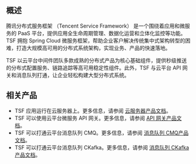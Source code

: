 ## 概述
腾讯分布式服务框架 （Tencent Service Framework） 是一个围绕着应用和微服务的 PaaS 平台，提供应用全生命周期管理、数据化运营和立体化监控等功能。TSF 拥抱 Spring Cloud 微服务框架，帮助企业客户解决传统集中式架构转型的困难，打造大规模高可用的分布式系统架构，实现业务、产品的快速落地。

TSF 以云平台中间件团队多款成熟的分布式产品为核心基础组件，提供秒级推送的分布式配置服务、链路追踪等高可用稳定性组件。此外，TSF 与云平台 API 网关和消息队列打通，让企业轻松构建大型分布式系统。

## 相关产品
* TSF 应用运行在云服务器上。更多信息，请参阅 [云服务器产品文档](/doc/product/213)。
* TSF 可以使用云平台微服务 API 网关。更多信息，请参阅 [API 网关产品文档](/document/product/628)。
* TSF 可以打通云平台消息队列 CMQ。更多信息，请参阅 [消息队列 CMQ产品文档](/document/product/406)。
* TSF 可以打通云平台消息队列 CKafka。更多信息，请参阅 [消息队列 CKafka产品文档](/document/product/597)。




